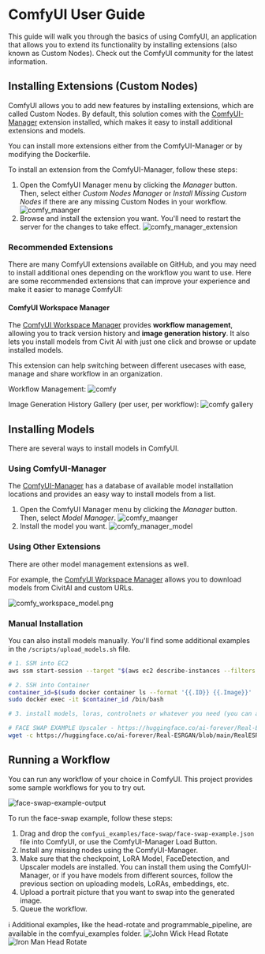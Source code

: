 # ComfyUI User Guide

This guide will walk you through the basics of using ComfyUI, an application that allows you to extend its functionality by installing extensions (also known as Custom Nodes). Check out the ComfyUI community for the latest information.

## Installing Extensions (Custom Nodes)

ComfyUI allows you to add new features by installing extensions, which are called Custom Nodes. By default, this solution comes with the [ComfyUI-Manager](https://github.com/ltdrdata/ComfyUI-Manager) extension installed, which makes it easy to install additional extensions and models.

You can install more extensions either from the ComfyUI-Manager or by modifying the Dockerfile.

To install an extension from the ComfyUI-Manager, follow these steps:

1. Open the ComfyUI Manager menu by clicking the *Manager* button. Then, select either *Custom Nodes Manager* or *Install Missing Custom Nodes* if there are any missing Custom Nodes in your workflow.
![comfy_maanger](assets/comfy_manager.png)
2. Browse and install the extension you want. You'll need to restart the server for the changes to take effect.
![comfy_manager_extension](assets/comfy_manager_extension.png)

### Recommended Extensions

There are many ComfyUI extensions available on GitHub, and you may need to install additional ones depending on the workflow you want to use. Here are some recommended extensions that can improve your experience and make it easier to manage ComfyUI:

#### ComfyUI Workspace Manager

The [ComfyUI Workspace Manager](https://github.com/11cafe/comfyui-workspace-manager) provides **workflow management**, allowing you to track version history and **image generation history**. It also lets you install models from Civit AI with just one click and browse or update installed models.

This extension can help switching between different usecases with ease, manage and share workflow in an organization.

Workflow Management:
![comfy](assets/comfy.png)

Image Generation History Gallery (per user, per workflow):
![comfy gallery](assets/comfy_gallery.png)

## Installing Models

There are several ways to install models in ComfyUI.

### Using ComfyUI-Manager

The [ComfyUI-Manager](https://github.com/ltdrdata/ComfyUI-Manager) has a database of available model installation locations and provides an easy way to install models from a list.

1. Open the ComfyUI Manager menu by clicking the *Manager* button. Then, select *Model Manager*.
![comfy_maanger](assets/comfy_manager.png)
2. Install the model you want.
![comfy_manager_model](assets/comfy_manager_model.png)

### Using Other Extensions

There are other model management extensions as well.

For example, the [ComfyUI Workspace Manager](https://github.com/11cafe/comfyui-workspace-manager) allows you to download models from CivitAI and custom URLs.

![comfy_workspace_model.png](assets/comfy_workspace_model.png)

### Manual Installation

You can also install models manually. You'll find some additional examples in the `/scripts/upload_models.sh` file.

```bash
# 1. SSM into EC2
aws ssm start-session --target "$(aws ec2 describe-instances --filters "Name=tag:Name,Values=ComfyUIStack/ASG" "Name=instance-state-name,Values=running" --query 'Reservations[*].Instances[*].[InstanceId]' --output text)" --region $AWS_DEFAULT_REGION

# 2. SSH into Container
container_id=$(sudo docker container ls --format '{{.ID}} {{.Image}}' | grep 'comfyui:latest$' | awk '{print $1}')
sudo docker exec -it $container_id /bin/bash

# 3. install models, loras, controlnets or whatever you need (you can also include all in a script and execute it to install)

# FACE SWAP EXAMPLE Upscaler - https://huggingface.co/ai-forever/Real-ESRGAN
wget -c https://huggingface.co/ai-forever/Real-ESRGAN/blob/main/RealESRGAN_x2.pth -P ./models/upscale_models/
```

## Running a Workflow

You can run any workflow of your choice in ComfyUI. This project provides some sample workflows for you to try out.

![face-swap-example-output](comfyui_examples/face-swap/face-swap-example-output.png)

To run the face-swap example, follow these steps:
1. Drag and drop the `comfyui_examples/face-swap/face-swap-example.json` file into ComfyUI, or use the ComfyUI-Manager Load Button.
2. Install any missing nodes using the ComfyUI-Manager.
3. Make sure that the checkpoint, LoRA Model, FaceDetection, and Upscaler models are installed. You can install them using the ComfyUI-Manager, or if you have models from different sources, follow the previous section on uploading models, LoRAs, embeddings, etc.
4. Upload a portrait picture that you want to swap into the generated image.
5. Queue the workflow.

ℹ️ Additional examples, like the head-rotate and programmable_pipeline, are available in the comfyui_examples folder.
![](comfyui_examples/head-rotate/johnwick-head-rotate.gif "John Wick Head Rotate")
![](comfyui_examples/head-rotate/iron-man-rotate-3d.gif "Iron Man Head Rotate")
